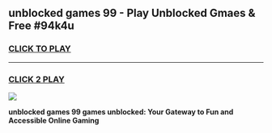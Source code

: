 
## unblocked games 99 - Play Unblocked Gmaes & Free #94k4u
<h3>
<a href="https://premium.freeplayer.one?title=unblocked_games_99&ref=03M">CLICK TO PLAY</a></h3>
<hr>

<h3>
<a href="https://premium.freeplayer.one?title=unblocked_games_99&ref=03M">CLICK 2 PLAY</a>
  
</h3>

<a href="https://premium.freeplayer.one?title=unblocked_games_99&ref=03M"><img src="https://clearcache.store/games.png"></a>


**unblocked games 99 games unblocked: Your Gateway to Fun and Accessible Online Gaming**
